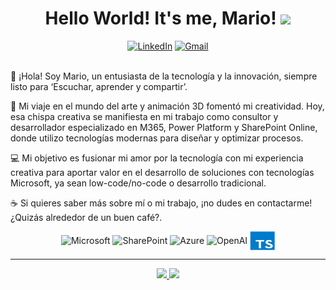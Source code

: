 <h1 align="center"> Hello World! It's me, Mario! <img height="40em" src="https://user-images.githubusercontent.com/119697744/222236823-6d72674d-a741-4eae-897f-3a394432de8a.png" /> </h1> 

<div id="social" align="center">
  <a href="https://www.linkedin.com/in/mariomeitin/" target="_blank" data-description="LinkedIn" data-fontawesome-unicode-icon="f08c" data-color="#0a66c2"><img src="https://img.shields.io/badge/-LinkedIn-%230077B5?style=for-the-badge&logo=linkedin&logoColor=white" alt="LinkedIn" target="_blank"></a>
  <a href="mailto:mario.meitin.alvarez@gmail.com" target="_blank" data-description="Mail" data-fontawesome-unicode-icon="f08c" data-color="#0a66c2"><img src="https://img.shields.io/badge/-Email-c14438?style=for-the-badge&logo=Gmail&logoColor=white&link=mailto:edu2andrade@gmail.com" alt="Gmail" target="_blank"></a>
</div>

<br>

👋 ¡Hola! Soy Mario, un entusiasta de la tecnología y la innovación, siempre listo para ‘Escuchar, aprender y compartir’.

🎨 Mi viaje en el mundo del arte y animación 3D fomentó mi creatividad. Hoy, esa chispa creativa se manifiesta en mi trabajo como consultor y desarrollador especializado en M365, Power Platform y SharePoint Online, donde utilizo tecnologías modernas para diseñar y optimizar procesos.

💻 Mi objetivo es fusionar mi amor por la tecnología con mi experiencia creativa para aportar valor en el desarrollo de soluciones con tecnologías Microsoft, ya sean low-code/no-code o desarrollo tradicional.

☕️ Si quieres saber más sobre mí o mi trabajo, ¡no dudes en contactarme! ¿Quizás alrededor de un buen café?.

<div align="center">
  <!-- Microsoft -->
  <img align="center" alt="Microsoft" title="Microsoft" height="30" width="40" src="https://cdn.simpleicons.org/microsoft">
  <!-- SharePoint -->
  <img align="center" alt="SharePoint" title="SharePoint" height="30" width="40" src="https://cdn.simpleicons.org/sharepoint">
  <!-- Azure -->
  <img align="center" alt="Azure" title="Azure" height="30" width="40" src="https://cdn.simpleicons.org/azure">
  <!-- OpenAI -->
  <img align="center" alt="OpenAI" title="OpenAI" height="30" width="40" src="https://cdn.simpleicons.org/openai">
  <!-- TypeScript (de Devicon) -->
  <img align="center" alt="TypeScript" title="TypeScript" height="30" width="40" src="https://raw.githubusercontent.com/devicons/devicon/master/icons/typescript/typescript-plain.svg">
</div>

---

<div align="center">
  <a href="https://github.com/mmeitin" onmouseover="this.style.textDecoration='none'">
    <img height="180em" src="https://github-readme-stats-git-masterrstaa-rickstaa.vercel.app/api?username=mmeitin&show_icons=true&theme=omni&include_all_commits=true&count_private=true" />
    <img height="180em" src="https://github-readme-stats-git-masterrstaa-rickstaa.vercel.app/api/top-langs/?username=mmeitin&layout=compact&langs_count=4&theme=omni" />
  </a>  
</div> 
